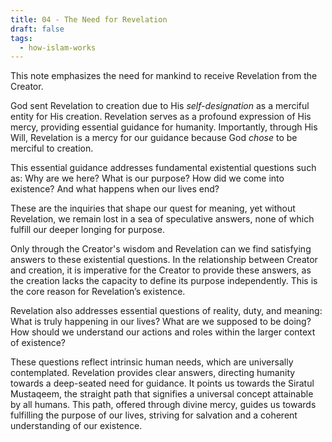 ```yaml
---
title: 04 - The Need for Revelation
draft: false
tags:
  - how-islam-works
---
```

This note emphasizes the need for mankind to receive Revelation from the Creator.

God sent Revelation to creation due to His *self-designation* as a merciful entity for His creation. Revelation serves as a profound expression of His mercy, providing essential guidance for humanity. Importantly, through His Will, Revelation is a mercy for our guidance because God _chose_ to be merciful to creation.

This essential guidance addresses fundamental existential questions such as: Why are we here? What is our purpose? How did we come into existence? And what happens when our lives end? 

These are the inquiries that shape our quest for meaning, yet without Revelation, we remain lost in a sea of speculative answers, none of which fulfill our deeper longing for purpose. 

Only through the Creator's wisdom and Revelation can we find satisfying answers to these existential questions. In the relationship between Creator and creation, it is imperative for the Creator to provide these answers, as the creation lacks the capacity to define its purpose independently. This is the core reason for Revelation’s existence.

Revelation also addresses essential questions of reality, duty, and meaning: What is truly happening in our lives? What are we supposed to be doing? How should we understand our actions and roles within the larger context of existence? 

These questions reflect intrinsic human needs, which are universally contemplated. Revelation provides clear answers, directing humanity towards a deep-seated need for guidance. It points us towards the Siratul Mustaqeem, the straight path that signifies a universal concept attainable by all humans. This path, offered through divine mercy, guides us towards fulfilling the purpose of our lives, striving for salvation and a coherent understanding of our existence.